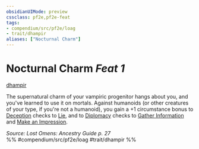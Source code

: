```yaml
---
obsidianUIMode: preview
cssclass: pf2e,pf2e-feat
tags:
- compendium/src/pf2e/loag
- trait/dhampir
aliases: ["Nocturnal Charm"]
---
```

# Nocturnal Charm  *Feat 1*  
[dhampir](/rules/traits/dhampir-b1.md)  


The supernatural charm of your vampiric progenitor hangs about you, and you've learned to use it on mortals. Against humanoids (or other creatures of your type, if you're not a humanoid), you gain a +1 circumstance bonus to [Deception](/compendium/skills.md#Deception) checks to [Lie](/rules/actions/lie.md), and to [Diplomacy](/compendium/skills.md#Diplomacy) checks to [Gather Information](/rules/actions/gather-information.md) and [Make an Impression](/rules/actions/make-an-impression.md).

*Source: Lost Omens: Ancestry Guide p. 27*  
%% #compendium/src/pf2e/loag #trait/dhampir %%